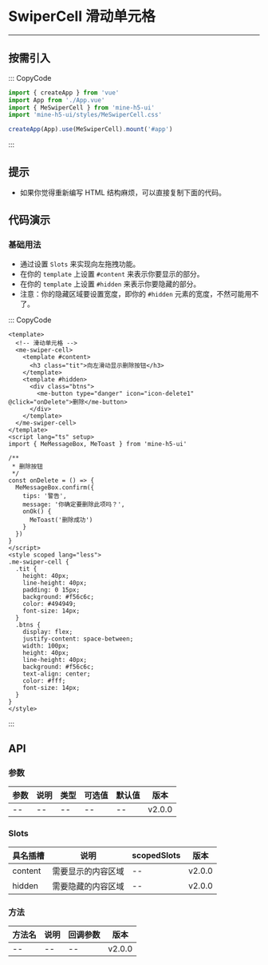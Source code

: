 # SwiperCell 滑动单元格

---

## 按需引入

::: CopyCode

```js
import { createApp } from 'vue'
import App from './App.vue'
import { MeSwiperCell } from 'mine-h5-ui'
import 'mine-h5-ui/styles/MeSwiperCell.css'

createApp(App).use(MeSwiperCell).mount('#app')
```

:::

## 提示

- 如果你觉得重新编写 HTML 结构麻烦，可以直接复制下面的代码。

## 代码演示

### 基础用法

- 通过设置 `Slots` 来实现向左拖拽功能。
- 在你的 `template` 上设置 `#content` 来表示你要显示的部分。
- 在你的 `template` 上设置 `#hidden` 来表示你要隐藏的部分。
- 注意：你的隐藏区域要设置宽度，即你的 `#hidden` 元素的宽度，不然可能用不了。

::: CopyCode

```vue
<template>
  <!-- 滑动单元格 -->
  <me-swiper-cell>
    <template #content>
      <h3 class="tit">向左滑动显示删除按钮</h3>
    </template>
    <template #hidden>
      <div class="btns">
        <me-button type="danger" icon="icon-delete1" @click="onDelete">删除</me-button>
      </div>
    </template>
  </me-swiper-cell>
</template>
<script lang="ts" setup>
import { MeMessageBox, MeToast } from 'mine-h5-ui'

/**
 * 删除按钮
 */
const onDelete = () => {
  MeMessageBox.confirm({
    tips: '警告',
    message: '你确定要删除此项吗？',
    onOk() {
      MeToast('删除成功')
    }
  })
}
</script>
<style scoped lang="less">
.me-swiper-cell {
  .tit {
    height: 40px;
    line-height: 40px;
    padding: 0 15px;
    background: #f56c6c;
    color: #494949;
    font-size: 14px;
  }
  .btns {
    display: flex;
    justify-content: space-between;
    width: 100px;
    height: 40px;
    line-height: 40px;
    background: #f56c6c;
    text-align: center;
    color: #fff;
    font-size: 14px;
  }
}
</style>
```

:::

## API

### 参数

| 参数 | 说明 | 类型 | 可选值 | 默认值 | 版本   |
| ---- | ---- | ---- | ------ | ------ | ------ |
| --   | --   | --   | --     | --     | v2.0.0 |

### Slots

| 具名插槽 | 说明               | scopedSlots | 版本   |
| -------- | ------------------ | ----------- | ------ |
| content  | 需要显示的内容区域 | --          | v2.0.0 |
| hidden   | 需要隐藏的内容区域 | --          | v2.0.0 |

### 方法

| 方法名 | 说明 | 回调参数 | 版本   |
| ------ | ---- | -------- | ------ |
| --     | --   | --       | v2.0.0 |
